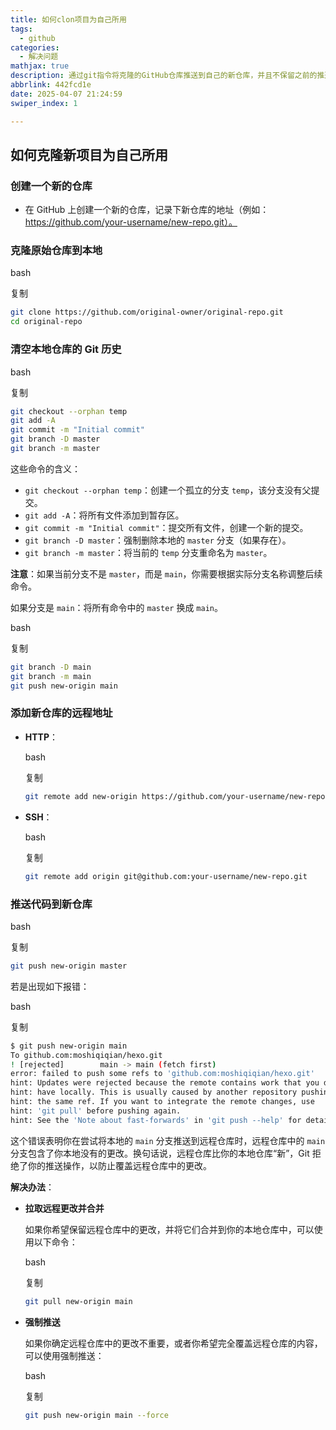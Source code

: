 ```yaml
---
title: 如何clon项目为自己所用
tags:
  - github
categories:
  - 解决问题
mathjax: true
description: 通过git指令将克隆的GitHub仓库推送到自己的新仓库，并且不保留之前的推送日志
abbrlink: 442fcd1e
date: 2025-04-07 21:24:59
swiper_index: 1

---
```

## 如何克隆新项目为自己所用

### 创建一个新的仓库

- 在 GitHub 上创建一个新的仓库，记录下新仓库的地址（例如：https://github.com/your-username/new-repo.git）。

### 克隆原始仓库到本地

bash

复制

```bash
git clone https://github.com/original-owner/original-repo.git
cd original-repo
```

### 清空本地仓库的 Git 历史

bash

复制

```bash
git checkout --orphan temp
git add -A
git commit -m "Initial commit"
git branch -D master
git branch -m master
```

这些命令的含义：

- `git checkout --orphan temp`：创建一个孤立的分支 `temp`，该分支没有父提交。
- `git add -A`：将所有文件添加到暂存区。
- `git commit -m "Initial commit"`：提交所有文件，创建一个新的提交。
- `git branch -D master`：强制删除本地的 `master` 分支（如果存在）。
- `git branch -m master`：将当前的 `temp` 分支重命名为 `master`。

**注意**：如果当前分支不是 `master`，而是 `main`，你需要根据实际分支名称调整后续命令。

如果分支是 `main`：将所有命令中的 `master` 换成 `main`。

bash

复制

```bash
git branch -D main
git branch -m main
git push new-origin main
```

### 添加新仓库的远程地址

- **HTTP**：

  bash

  复制

  ```bash
  git remote add new-origin https://github.com/your-username/new-repo.git
  ```

  

- **SSH**：

  bash

  复制

  ```bash
  git remote add origin git@github.com:your-username/new-repo.git
  ```

  

### 推送代码到新仓库

bash

复制

```bash
git push new-origin master
```

若是出现如下报错：

bash

复制

```bash
$ git push new-origin main
To github.com:moshiqiqian/hexo.git
! [rejected]        main -> main (fetch first)
error: failed to push some refs to 'github.com:moshiqiqian/hexo.git'
hint: Updates were rejected because the remote contains work that you do not
hint: have locally. This is usually caused by another repository pushing to
hint: the same ref. If you want to integrate the remote changes, use
hint: 'git pull' before pushing again.
hint: See the 'Note about fast-forwards' in 'git push --help' for details.
```

这个错误表明你在尝试将本地的 `main` 分支推送到远程仓库时，远程仓库中的 `main` 分支包含了你本地没有的更改。换句话说，远程仓库比你的本地仓库“新”，Git 拒绝了你的推送操作，以防止覆盖远程仓库中的更改。

**解决办法**：

- **拉取远程更改并合并**

  如果你希望保留远程仓库中的更改，并将它们合并到你的本地仓库中，可以使用以下命令：

  bash

  复制

  ```bash
  git pull new-origin main
  ```

  

- **强制推送**

  如果你确定远程仓库中的更改不重要，或者你希望完全覆盖远程仓库的内容，可以使用强制推送：

  bash

  复制

  ```bash
  git push new-origin main --force
  ```